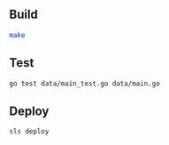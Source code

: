 ## Build

```bash
make
```

## Test

```bash
go test data/main_test.go data/main.go
```

## Deploy

```bash
sls deploy
```
